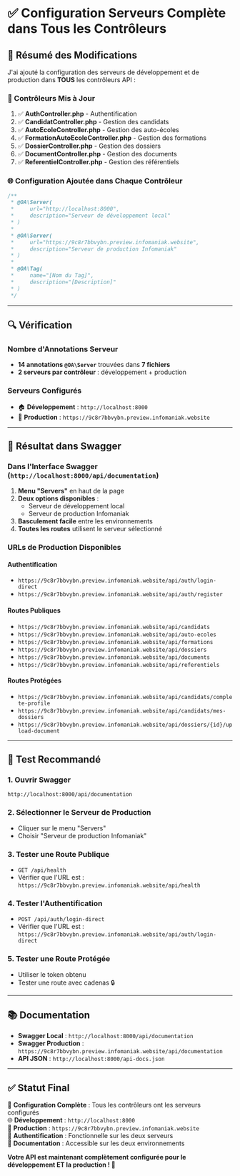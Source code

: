 # ✅ Configuration Serveurs Complète dans Tous les Contrôleurs

## 🎯 Résumé des Modifications

J'ai ajouté la configuration des serveurs de développement et de production dans **TOUS** les contrôleurs API :

### 📁 Contrôleurs Mis à Jour

1. ✅ **AuthController.php** - Authentification
2. ✅ **CandidatController.php** - Gestion des candidats  
3. ✅ **AutoEcoleController.php** - Gestion des auto-écoles
4. ✅ **FormationAutoEcoleController.php** - Gestion des formations
5. ✅ **DossierController.php** - Gestion des dossiers
6. ✅ **DocumentController.php** - Gestion des documents
7. ✅ **ReferentielController.php** - Gestion des référentiels

### 🌐 Configuration Ajoutée dans Chaque Contrôleur

```php
/**
 * @OA\Server(
 *     url="http://localhost:8000",
 *     description="Serveur de développement local"
 * )
 * 
 * @OA\Server(
 *     url="https://9c8r7bbvybn.preview.infomaniak.website",
 *     description="Serveur de production Infomaniak"
 * )
 * 
 * @OA\Tag(
 *     name="[Nom du Tag]",
 *     description="[Description]"
 * )
 */
```

---

## 🔍 Vérification

### Nombre d'Annotations Serveur
- **14 annotations `@OA\Server`** trouvées dans **7 fichiers**
- **2 serveurs par contrôleur** : développement + production

### Serveurs Configurés
- 🏠 **Développement** : `http://localhost:8000`
- 🚀 **Production** : `https://9c8r7bbvybn.preview.infomaniak.website`

---

## 🎯 Résultat dans Swagger

### Dans l'Interface Swagger (`http://localhost:8000/api/documentation`)

1. **Menu "Servers"** en haut de la page
2. **Deux options disponibles** :
   - Serveur de développement local
   - Serveur de production Infomaniak
3. **Basculement facile** entre les environnements
4. **Toutes les routes** utilisent le serveur sélectionné

### URLs de Production Disponibles

#### Authentification
- `https://9c8r7bbvybn.preview.infomaniak.website/api/auth/login-direct`
- `https://9c8r7bbvybn.preview.infomaniak.website/api/auth/register`

#### Routes Publiques
- `https://9c8r7bbvybn.preview.infomaniak.website/api/candidats`
- `https://9c8r7bbvybn.preview.infomaniak.website/api/auto-ecoles`
- `https://9c8r7bbvybn.preview.infomaniak.website/api/formations`
- `https://9c8r7bbvybn.preview.infomaniak.website/api/dossiers`
- `https://9c8r7bbvybn.preview.infomaniak.website/api/documents`
- `https://9c8r7bbvybn.preview.infomaniak.website/api/referentiels`

#### Routes Protégées
- `https://9c8r7bbvybn.preview.infomaniak.website/api/candidats/complete-profile`
- `https://9c8r7bbvybn.preview.infomaniak.website/api/candidats/mes-dossiers`
- `https://9c8r7bbvybn.preview.infomaniak.website/api/dossiers/{id}/upload-document`

---

## 🧪 Test Recommandé

### 1. Ouvrir Swagger
```
http://localhost:8000/api/documentation
```

### 2. Sélectionner le Serveur de Production
- Cliquer sur le menu "Servers"
- Choisir "Serveur de production Infomaniak"

### 3. Tester une Route Publique
- `GET /api/health`
- Vérifier que l'URL est : `https://9c8r7bbvybn.preview.infomaniak.website/api/health`

### 4. Tester l'Authentification
- `POST /api/auth/login-direct`
- Vérifier que l'URL est : `https://9c8r7bbvybn.preview.infomaniak.website/api/auth/login-direct`

### 5. Tester une Route Protégée
- Utiliser le token obtenu
- Tester une route avec cadenas 🔒

---

## 📚 Documentation

- **Swagger Local** : `http://localhost:8000/api/documentation`
- **Swagger Production** : `https://9c8r7bbvybn.preview.infomaniak.website/api/documentation`
- **API JSON** : `http://localhost:8000/api-docs.json`

---

## ✅ Statut Final

🎯 **Configuration Complète** : Tous les contrôleurs ont les serveurs configurés  
🌐 **Développement** : `http://localhost:8000`  
🚀 **Production** : `https://9c8r7bbvybn.preview.infomaniak.website`  
🔐 **Authentification** : Fonctionnelle sur les deux serveurs  
📖 **Documentation** : Accessible sur les deux environnements  

**Votre API est maintenant complètement configurée pour le développement ET la production ! 🎉**
